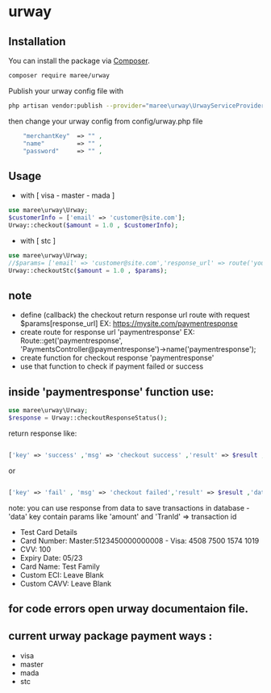# urway
## Installation

You can install the package via [Composer](https://getcomposer.org).

```bash
composer require maree/urway
```
Publish your urway config file with

```bash
php artisan vendor:publish --provider="maree\urway\UrwayServiceProvider" --tag="urway"
```
then change your urway config from config/urway.php file
```php
    "merchantKey"  => "" ,
    "name"         => "" ,
    "password"     => "" ,
```
## Usage

- with [ visa - master - mada ]
```php
use maree\urway\Urway;
$customerInfo = ['email' => 'customer@site.com'];
Urway::checkout($amount = 1.0 , $customerInfo);  

```
- with [ stc ]

```php
use maree\urway\Urway;
//$params= ['email' => 'customer@site.com','response_url' => route('your_callback_function')]
Urway::checkoutStc($amount = 1.0 , $params);  

```

## note 
- define (callback) the checkout return response url route with request $params[response_url] EX: https://mysite.com/paymentresponse
- create route for response url 'paymentresponse' 
EX: Route::get('paymentresponse', 'PaymentsController@paymentresponse')->name('paymentresponse'); 
- create function for checkout response 'paymentresponse'
- use that function to check if payment failed or success

## inside 'paymentresponse' function use:
```php
use maree\urway\Urway;
$response = Urway::checkoutResponseStatus();  

```
return response like: 
```php

['key' => 'success' ,'msg' => 'checkout success' ,'result' => $result ,'data' => $_GET ]  

```
or 

```php

['key' => 'fail' , 'msg' => 'checkout failed','result' => $result ,'data' => $_GET ] 

```
note: you can use response from data to save transactions in database - 'data' key contain params like 'amount' and 'TranId' => transaction id  

- Test Card Details
- Card Number: Master:5123450000000008 - Visa: 4508 7500 1574 1019
- CVV: 100
- Expiry Date: 05/23
- Card Name: Test Family
- Custom ECI: Leave Blank
- Custom CAVV: Leave Blank

## for code errors open urway documentaion file.
## current urway package payment ways :
- visa
- master
- mada
- stc








